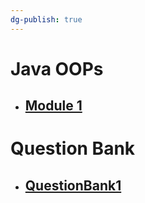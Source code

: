 ```yaml
---
dg-publish: true
---
```

# Java OOPs

- ## [Module 1](Sem_3/Java%20OOPs/Notes/Module_1/m1_syllabus.md.md)

# Question Bank

- ## [QuestionBank1](QuestionBank/QuestionBank1.md.md)